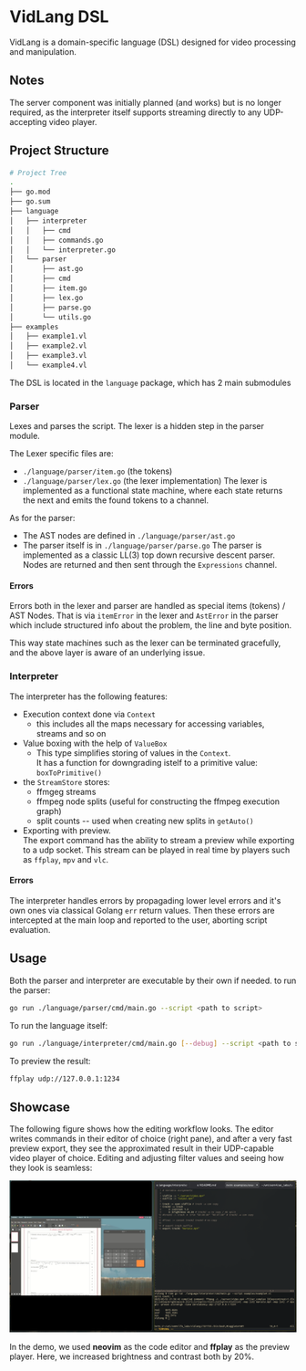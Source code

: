 # VidLang DSL

VidLang is a domain-specific language (DSL) designed for video processing and manipulation.

## Notes

The server component was initially planned (and works) but is no longer required, as the interpreter itself supports streaming directly to any UDP-accepting video player.

## Project Structure

```bash
# Project Tree
.
├── go.mod
├── go.sum
├── language
│   ├── interpreter
│   │   ├── cmd
│   │   ├── commands.go
│   │   └── interpreter.go
│   └── parser
│       ├── ast.go
│       ├── cmd
│       ├── item.go
│       ├── lex.go
│       ├── parse.go
│       └── utils.go
├── examples
│   ├── example1.vl
│   ├── example2.vl
│   ├── example3.vl
│   └── example4.vl

```

The DSL is located in the `language` package, which has 2 main submodules

<!-- ![VidLang Activity Diagram](./resources/diagram.png) -->
<!---->
<!-- This Activity diagram showcases the interactions between components. -->

### Parser
Lexes and parses the script.
The lexer is a hidden step in the parser module.

The Lexer specific files are:
- `./language/parser/item.go` (the tokens)  
- `./language/parser/lex.go` (the lexer implementation)
The lexer is implemented as a functional state machine, where each state returns the next and emits the found tokens to a channel.

As for the parser:
- The AST nodes are defined in `./language/parser/ast.go`
- The parser itself is in `./language/parser/parse.go`
The parser is implemented as a classic LL(3) top down recursive descent parser.
Nodes are returned and then sent through the `Expressions` channel.

#### Errors

Errors both in the lexer and parser are handled as special items (tokens) / AST Nodes.
That is via `itemError` in the lexer and `AstError` in the parser which include structured info about the problem, the line and byte position. 

This way state machines such as the lexer can be terminated gracefully,
and the above layer is aware of an underlying issue.
 

### Interpreter
The interpreter has the following features:
- Execution context done via `Context`
  - this includes all the maps necessary for accessing variables, streams and so on
- Value boxing with the help of `ValueBox`
  - This type simplifies storing of values in the `Context`.  
    It has a function for downgrading istelf to a primitive value: `boxToPrimitive()`
- the `StreamStore` stores:
  - ffmgeg streams
  - ffmpeg node splits (useful for constructing the ffmpeg execution graph)
  - split counts -- used when creating new splits in `getAuto()`
- Exporting with preview.  
  The export command has the ability to stream a preview while exporting to a udp socket.
  This stream can be played in real time by players such as `ffplay`, `mpv` and `vlc`.

#### Errors
The interpreter handles errors by propagading lower level errors and it's own ones via classical Golang `err` return values.
Then these errors are intercepted at the main loop and reported to the user, aborting script evaluation.

## Usage

Both the parser and interpreter are executable by their own if needed.
to run the parser:
```bash
go run ./language/parser/cmd/main.go --script <path to script>
```

To run the language itself:
```bash
go run ./language/interpreter/cmd/main.go [--debug] --script <path to script>
```

To preview the result:
```bash
ffplay udp://127.0.0.1:1234
```


## Showcase

The following figure shows how the editing workflow looks. The editor writes commands in their editor of choice (right pane), and after a very fast preview export, they see the approximated result in their UDP-capable video player of choice. Editing and adjusting filter values and seeing how they look is seamless:

![Editing and live preview workflow](./resources/preview.png)

In the demo, we used **neovim** as the code editor and **ffplay** as the preview player. Here, we increased brightness and contrast both by 20%.
